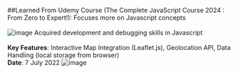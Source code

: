 ##Learned From Udemy Course (The Complete JavaScript Course 2024 : From Zero to Expert!): Focuses more on Javascript concepts<br>
<br>
![image](https://github.com/user-attachments/assets/3e85182c-4394-4b80-87d1-ac7202459c05)
Acquired development and debugging skills in Javascript<br>
<br>
<b>Key Features</b>: Interactive Map Integration (Leaflet.js), Geolocation API, Data Handling (local storage from browser)<br>
<b>Date</b>: 7 July 2022
![image](https://github.com/user-attachments/assets/317d94ad-c925-46c5-b255-a52f0762994f)
